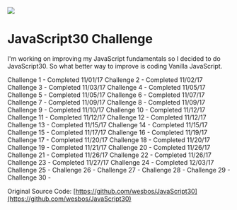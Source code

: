 ![](https://javascript30.com/images/JS3-social-share.png)

# JavaScript30 Challenge

I'm working on improving my JavaScript fundamentals so I decided to do JavaScript30. So what better way to improve is coding Vanilla JavaScript.

Challenge 1 -  Completed 11/01/17
Challenge 2 - Completed 11/02/17
Challenge 3 - Completed 11/03/17
Challenge 4 - Completed 11/05/17
Challenge 5 - Completed 11/05/17
Challenge 6 - Completed 11/07/17
Challenge 7 - Completed 11/09/17
Challenge 8 - Completed 11/09/17
Challenge 9 - Completed 11/10/17
Challenge 10 - Completed 11/12/17
Challenge 11 - Completed 11/12/17
Challenge 12 - Completed 11/12/17
Challenge 13 - Completed 11/15/17
Challenge 14 - Completed 11/15/17
Challenge 15 - Completed 11/17/17
Challenge 16 - Completed 11/19/17
Challenge 17 - Completed 11/20/17
Challenge 18 - Completed 11/20/17
Challenge 19 - Completed 11/21/17
Challenge 20 - Completed 11/26/17
Challenge 21 - Completed 11/26/17
Challenge 22 - Completed 11/26/17
Challenge 23 - Completed 11/27/17
Challenge 24 - Completed 12/03/17
Challenge 25 -
Challenge 26 -
Challenge 27 -
Challenge 28 -
Challenge 29 -
Challenge 30 -

Original Source Code: [https://github.com/wesbos/JavaScript30](https://github.com/wesbos/JavaScript30)
